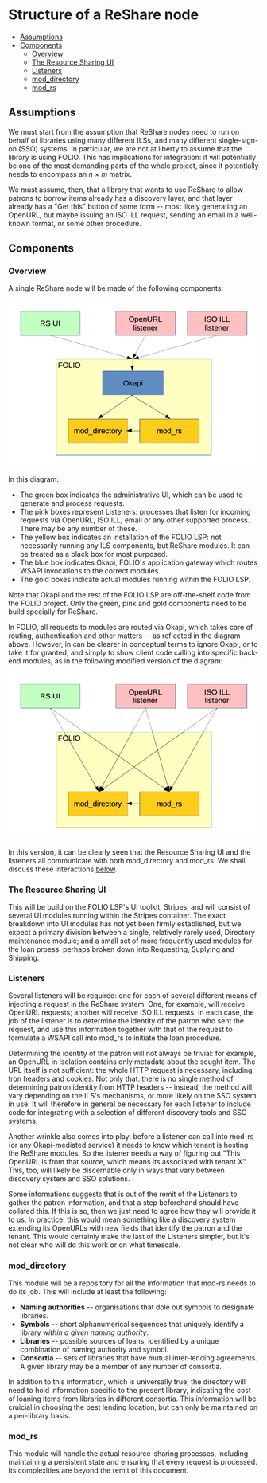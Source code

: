 # Structure of a ReShare node

<!-- md2toc -l 2 structure-of-a-node.md -->
* [Assumptions](#assumptions)
* [Components](#components)
    * [Overview](#overview)
    * [The Resource Sharing UI](#the-resource-sharing-ui)
    * [Listeners](#listeners)
    * [mod_directory](#mod_directory)
    * [mod_rs](#mod_rs)


## Assumptions

We must start from the assumption that ReShare nodes need to run on behalf of libraries using many different ILSs, and many different single-sign-on (SSO) systems. In particular, we are not at liberty to assume that the library is using FOLIO. This has implications for integration: it will potentially be one of the most demanding parts of the whole project, since it potentially needs to encompass an _n_ × _m_ matrix.

We must assume, then, that a library that wants to use ReShare to allow patrons to borrow items already has a discovery layer, and that layer already has a "Get this" button of some form -- most likely generating an OpenURL, but maybe issuing an ISO ILL request, sending an email in a well-known format, or some other procedure.


## Components

### Overview

A single ReShare node will be made of the following components:

![Structure including Okapi as mediator](structure-including-okapi.png)

In this diagram:
* The green box indicates the administrative UI, which can be used to generate and process requests.
* The pink boxes represent Listeners: processes that listen for incoming requests via OpenURL, ISO ILL, email or any other supported process. There may be any number of these.
* The yellow box indicates an installation of the FOLIO LSP: not necessarily running any ILS components, but ReShare modules. It can be treated as a black box for most purposed.
* The blue box indicates Okapi, FOLIO's application gateway which routes WSAPI invocations to the correct modules
* The gold boxes indicate actual modules running within the FOLIO LSP.

Note that Okapi and the rest of the FOLIO LSP are off-the-shelf code from the FOLIO project. Only the green, pink and gold components need to be build specially for ReShare.

In FOLIO, all requests to modules are routed via Okapi, which takes care of routing, authentication and other matters -- as reflected in the diagram above. However, in can be clearer in conceptual terms to ignore Okapi, or to take it for granted, and simply to show client code calling into specific back-end modules, as in the following modified version of the diagram:

![Structure ignoring Okapi](structure-ignoring-okapi.png)

In this version, it can be clearly seen that the Resource Sharing UI and the listeners all communicate with both mod_directory and mod_rs. We shall discuss these interactions [below](#interactions).

### The Resource Sharing UI

This will be build on the FOLIO LSP's UI toolkit, Stripes, and will consist of several UI modules running within the Stripes container. The exact breakdown into UI modules has not yet been firmly established, but we expect a primary division between a single, relatively rarely used, Directory maintenance module; and a small set of more frequently used modules for the loan proess: perhaps broken down into Requesting, Suplying and Shipping.

### Listeners

Several listeners will be required: one for each of several different means of injecting a request in the ReShare system. One, for example, will receive OpenURL requests; another will receive ISO ILL requests. In each case, the job of the listener is to determine the identity of the patron who sent the request, and use this information together with that of the request to formulate a WSAPI call into mod_rs to initiate the loan procedure.

Determining the identity of the patron will not always be trivial: for example, an OpenURL in isolation contains only metadata about the sought item. The URL itself is not sufficient: the whole HTTP request is necessary, including tron headers and cookies. Not only that: there is no single method of determining patron identity from HTTP headers -- instead, the method will vary depending on the ILS's mechanisms, or more likely on the SSO system in use. It will therefore in general be necessary for each listener to include code for integrating with a selection of different discovery tools and SSO systems.

Another wrinkle also comes into play: before a listener can call into mod-rs (or any Okapi-mediated service) it needs to know which tenant is hosting the ReShare modules. So the listener needs a way of figuring out "This OpenURL is from that source, which means its associated with tenant X". This, too, will likely be discernable only in ways that vary between discovery system and SSO solutions.

Some informations suggests that is out of the remit of the Listeners to gather the patron information, and that a step beforehand should have collated this. If this is so, then we just need to agree how they will provide it to us. In practice, this would mean something like a discovery system extending its OpenURLs with new fields that identify the patron and the tenant. This would certainly make the last of the Listeners simpler, but it's not clear who will do this work or on what timescale.

### mod_directory

This module will be a repository for all the information that mod-rs needs to do its job. This will include at least the following:

* **Naming authorities** -- organisations that dole out symbols to designate libraries.
* **Symbols** -- short alphanumerical sequences that uniquely identify a library _within a given naming authority_.
* **Libraries** -- possible sources of loans, identified by a unique combination of naming authority and symbol.
* **Consortia** -- sets of libraries that have mutual inter-lending agreements. A given library may be a member of any number of consortia.

In addition to this information, which is universally true, the directory will need to hold information specific to the present library, indicating the cost of loaning items from libraries in different consortia. This information will be cruicial in choosing the best lending location, but can only be maintained on a per-library basis.

### mod_rs

This module will handle the actual resource-sharing processes, including maintaining a persistent state and ensuring that every request is processed. Its complexities are beyond the remit of this document.

